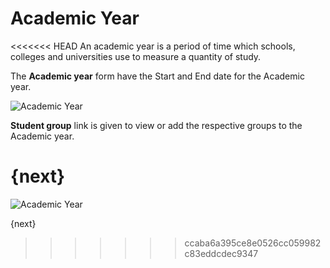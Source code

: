 # Academic Year

<<<<<<< HEAD
An academic year is a period of time which schools, colleges and universities use to measure a quantity of study.

The **Academic year** form have the Start and End date for the Academic year.

<img class="screenshot" alt="Academic Year" src="/docs/assets/img/schools/setup/academic-year.png">

**Student group** link is given to view or add the respective groups to the Academic year.

{next} 
=======
<img class="screenshot" alt="Academic Year" src="{{url_prefix}}/assets/img/schools/setup/academic-year.png">

{next}
>>>>>>> ccaba6a395ce8e0526cc059982c83eddcdec9347
